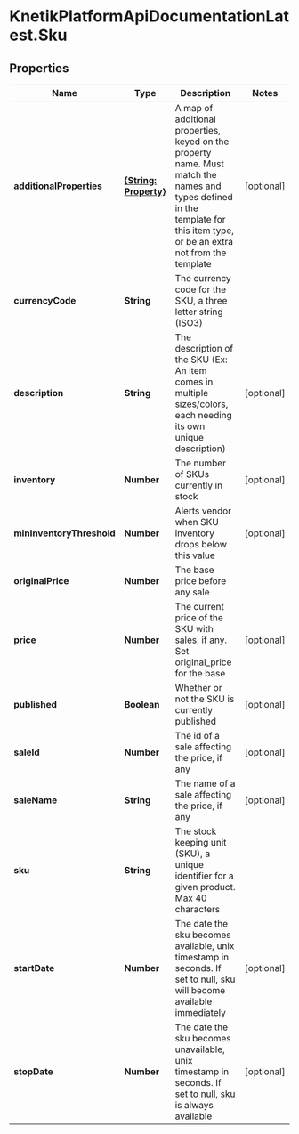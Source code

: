 # KnetikPlatformApiDocumentationLatest.Sku

## Properties
Name | Type | Description | Notes
------------ | ------------- | ------------- | -------------
**additionalProperties** | [**{String: Property}**](Property.md) | A map of additional properties, keyed on the property name.  Must match the names and types defined in the template for this item type, or be an extra not from the template | [optional] 
**currencyCode** | **String** | The currency code for the SKU, a three letter string (ISO3) | 
**description** | **String** | The description of the SKU (Ex: An item comes in multiple sizes/colors, each needing its own unique description) | [optional] 
**inventory** | **Number** | The number of SKUs currently in stock | [optional] 
**minInventoryThreshold** | **Number** | Alerts vendor when SKU inventory drops below this value | [optional] 
**originalPrice** | **Number** | The base price before any sale | 
**price** | **Number** | The current price of the SKU with sales, if any. Set original_price for the base | [optional] 
**published** | **Boolean** | Whether or not the SKU is currently published | [optional] 
**saleId** | **Number** | The id of a sale affecting the price, if any | [optional] 
**saleName** | **String** | The name of a sale affecting the price, if any | [optional] 
**sku** | **String** | The stock keeping unit (SKU), a unique identifier for a given product.  Max 40 characters | 
**startDate** | **Number** | The date the sku becomes available, unix timestamp in seconds.  If set to null, sku will become available immediately | [optional] 
**stopDate** | **Number** | The date the sku becomes unavailable, unix timestamp in seconds.  If set to null, sku is always available | [optional] 


